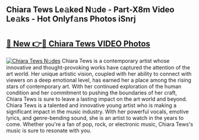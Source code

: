 ## Chiara Tews Le𝚊ked N𝚞de - Part-X8m Video Le𝚊ks - Hot Onlyf𝚊ns Photos iSnrj

# <h2><a href="http://ab7948.deff.icu/?id=Chiara+Tews">🔗 New 👉🔴 Chiara Tews VIDEO Photos</a></h2>

[![Chiara Tews N𝚞des](https://i.imgur.com/rIISA9y.gif)](http://ab7948.deff.icu/?id=Chiara+Tews)
Chiara Tews is a contemporary artist whose innovative and thought-provoking works have captured the attention of the art world. Her unique artistic vision, coupled with her ability to connect with viewers on a deep emotional level, has earned her a place among the rising stars of contemporary art. With her continued exploration of the human condition and her commitment to pushing the boundaries of her craft, Chiara Tews is sure to leave a lasting impact on the art world and beyond. Chiara Tews is a talented and innovative young artist who is making a significant impact in the music industry. With her powerful vocals, emotive lyrics, and genre-bending sound, she is an artist to watch in the years to come. Whether you're a fan of pop, rock, or electronic music, Chiara Tews's music is sure to resonate with you.
